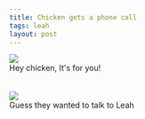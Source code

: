 ```yaml
---
title: Chicken gets a phone call
tags: leah
layout: post
---
```

<img src="http://fuzzymonk.com/photos/blog/image/595/IMG_5731.JPG" class="picture" /><br />Hey chicken, It's for you!<br /><br /><br /><img src="http://fuzzymonk.com/photos/blog/image/595/IMG_5722.JPG" class="picture" /><br />Guess they wanted to talk to Leah
